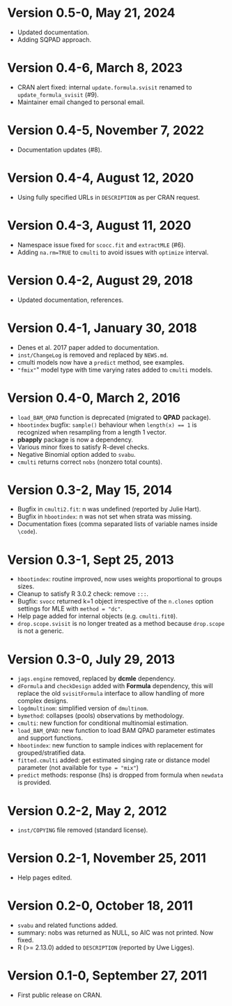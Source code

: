 # Version 0.5-0, May 21, 2024

* Updated documentation.
* Adding SQPAD approach.

# Version 0.4-6, March 8, 2023

* CRAN alert fixed: internal `update.formula.svisit` renamed to `update_formula_svisit` (#9).
* Maintainer email changed to personal email.

# Version 0.4-5, November 7, 2022

* Documentation updates (#8).

# Version 0.4-4, August 12, 2020

* Using fully specified URLs in `DESCRIPTION` as per CRAN request.


# Version 0.4-3, August 11, 2020

* Namespace issue fixed for `scocc.fit` and `extractMLE` (#6).
* Adding `na.rm=TRUE` to `cmulti` to avoid issues with `optimize` interval.

# Version 0.4-2, August 29, 2018

* Updated documentation, references.

# Version 0.4-1, January 30, 2018

* Denes et al. 2017 paper added to documentation.
* `inst/ChangeLog` is removed and replaced by `NEWS.md`.
* cmulti models now have a `predict` method, see examples.
* `"fmix"`" model type with time varying rates added to `cmulti` models.

# Version 0.4-0, March 2, 2016

* `load_BAM_QPAD` function is deprecated (migrated to **QPAD** package).
* `hbootindex` bugfix: `sample()` behaviour when
  `length(x) == 1` is recognized when resampling from a length 1 vector.
* **pbapply** package is now a dependency.
* Various minor fixes to satisfy R-devel checks.
* Negative Binomial option added to `svabu`.
* `cmulti` returns correct `nobs` (nonzero total counts).

# Version 0.3-2, May 15, 2014

* Bugfix in `cmulti2.fit`: n was undefined (reported by Julie Hart).
* Bugfix in `hbootindex`: n was not set when strata was missing.
* Documentation fixes (comma separated lists of variable names inside `\code`).

# Version 0.3-1, Sept 25, 2013

* `hbootindex`: routine improved, now uses weights proportional to groups sizes.
* Cleanup to satisfy R 3.0.2 check: remove `:::`.
* Bugfix: `svocc` returned k=1 object irrespective of the `n.clones`
  option settings for MLE with `method = "dc"`.
* Help page added for internal objects (e.g. `cmulti.fit0`).
* `drop.scope.svisit` is no longer treated as a method because
  `drop.scope` is not a generic.

# Version 0.3-0, July 29, 2013

* `jags.engine` removed, replaced by **dcmle** dependency.
* `dFormula` and `checkDesign` added with **Formula** dependency,
  this will replace the old `svisitFormula` interface
  to allow handling of more complex designs.
* `logdmultinom`: simplified version of `dmultinom`.
* `bymethod`: collapses (pools) observations by methodology.
* `cmulti`: new function for conditional multinomial estimation.
* `load_BAM_QPAD`: new function to load BAM QPAD parameter
  estimates and support functions.
* `hbootindex`: new function to sample indices with replacement
  for grouped/stratified data.
* `fitted.cmulti` added: get estimated singing rate or distance model
  parameter (not available for `type = "mix"`)
* `predict` methods: response (lhs) is dropped from formula
  when `newdata` is provided.

# Version 0.2-2, May 2, 2012

* `inst/COPYING` file removed (standard license).

# Version 0.2-1, November 25, 2011

* Help pages edited.

# Version 0.2-0, October 18, 2011

* `svabu` and related functions added.
* summary: nobs was returned as NULL, so AIC was not printed. Now fixed.
* R (>= 2.13.0) added to `DESCRIPTION` (reported by Uwe Ligges).

# Version 0.1-0, September 27, 2011

* First public release on CRAN.
